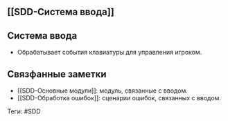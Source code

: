 ## [[SDD-Система ввода]]

## Система ввода

- Обрабатывает события клавиатуры для управления игроком.

## Связфанные заметки

- [[SDD-Основные модули]]: модуль, связанные с вводом.
- [[SDD-Обработка ошибок]]: сценарии ошибок, связанных с вводом.

Теги: #SDD